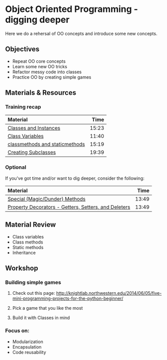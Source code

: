 # Object Oriented Programming - digging deeper

Here we do a rehersal of OO concepts and introduce some new concepts.

## Objectives
 - Repeat OO core concepts
 - Learn some new OO tricks
 - Refactor messy code into classes
 - Practice OO by creating simple games

## Materials & Resources

### Training recap
| Material | Time |
|:---------|-----:|
| [Classes and Instances](https://www.youtube.com/watch?v=ZDa-Z5JzLYM) | 15:23 |
| [Class Variables](https://www.youtube.com/watch?v=BJ-VvGyQxho) | 11:40 |
| [classmethods and staticmethods](https://www.youtube.com/watch?v=rq8cL2XMM5M) | 15:19 |
| [Creating Subclasses](https://www.youtube.com/watch?v=ZDa-Z5JzLYM) | 19:39 |

### Optional
If you've got time and/or want to dig deeper, consider the following:

| Material | Time |
|:---------|-----:|
| [Special (Magic/Dunder) Methods](https://www.youtube.com/watch?v=3ohzBxoFHAY) | 13:49 |
| [Property Decorators - Getters, Setters, and Deleters](https://www.youtube.com/watch?v=jCzT9XFZ5bw) | 13:49 |

## Material Review
 - Class variables
 - Class methods
 - Static methods
 - Inheritance

## Workshop
### Building simple games

1) Check out this page: http://knightlab.northwestern.edu/2014/06/05/five-mini-programming-projects-for-the-python-beginner/

2) Pick a game that you like the most

3) Build it with Classes in mind

### Focus on:
 - Modularization
 - Encapsulation
 - Code reusability
